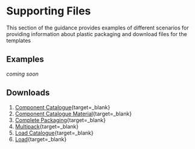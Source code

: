 # Supporting Files

This section of the guidance provides examples of different scenarios for providing information about plastic packaging and download files for the templates

 ## Examples
 
 *coming soon*

 ## Downloads

 1. [Component Catalogue](https://www.opendatamanchester.org.uk/wp-content/uploads/2022/09/7_1_1_Component_Catalogue_Template.csv){target=_blank}
 2. [Component Catalogue Material](https://www.opendatamanchester.org.uk/wp-content/uploads/2022/09/7_1_2_Component_Catalogue_Material_Template.csv){target=_blank}
 3. [Complete Packaging](https://www.opendatamanchester.org.uk/wp-content/uploads/2022/09/7_1_3_Complete_Packaging_Template.csv){target=_blank}
 4. [Multipack](https://www.opendatamanchester.org.uk/wp-content/uploads/2022/09/7_1_4_Multipack_Template.csv){target=_blank}
 5. [Load Catalogue](https://www.opendatamanchester.org.uk/wp-content/uploads/2022/09/7_1_5_Load_Catalogue_Template.csv){target=_blank}
 6. [Load](https://www.opendatamanchester.org.uk/wp-content/uploads/2022/09/7_1_6_Load_Template.csv){target=_blank}



